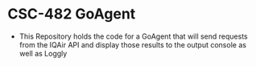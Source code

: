 ﻿# CSC-482 GoAgent
 - This Repository holds the code for a GoAgent that will send requests from the IQAir API and display those results to the output console as well as Loggly
